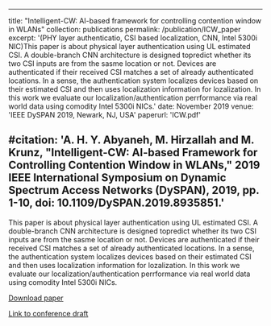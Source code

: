 
---
title: "Intelligent-CW: AI-based framework for controlling contention window in WLANs"
collection: publications
permalink: /publication/ICW_paper
excerpt: '(PHY layer authenticatio, CSI based localization, CNN, Intel 5300i NIC)This paper is about physical layer authentication using UL estimated CSI. A double-branch CNN architecture is designed topredict whether its two CSI inputs are from the sasme location or not. Devices are authenticated if their received CSI matches a set of already authenticated locations. In a sense, the authentication system localizes devices based on their estimated CSI and then uses localization information for lozalization.
In this work we evaluate our localization/authentication perrformance via real world data using comodity Intel 5300i NICs.'
date: November 2019
venue: 'IEEE DySPAN 2019, Newark, NJ, USA'
paperurl: 'ICW.pdf'

#citation: 'A. H. Y. Abyaneh, M. Hirzallah and M. Krunz, "Intelligent-CW: AI-based Framework for Controlling Contention Window in WLANs," 2019 IEEE International Symposium on Dynamic Spectrum Access Networks (DySPAN), 2019, pp. 1-10, doi: 10.1109/DySPAN.2019.8935851.'
---
This paper is about physical layer authentication using UL estimated CSI. A double-branch CNN architecture is designed topredict whether its two CSI inputs are from the sasme location or not. Devices are authenticated if their received CSI matches a set of already authenticated locations. In a sense, the authentication system localizes devices based on their estimated CSI and then uses localization information for lozalization.
In this work we evaluate our localization/authentication perrformance via real world data using comodity Intel 5300i NICs.


[Download paper](https://amirhya.github.io/amir.github.io//publications/ICW.pdf)

[Link to conference draft](https://ieeexplore.ieee.org/abstract/document/8935851)
